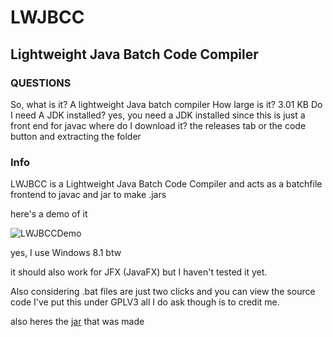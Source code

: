 # LWJBCC
## Lightweight Java Batch Code Compiler
### QUESTIONS
So, what is it?
A lightweight Java batch compiler
How large is it?
3.01 KB
Do I need A JDK installed?
yes, you need a JDK installed since this is just a front end for javac
where do I download it?
the releases tab or the code button and extracting the folder
### Info
LWJBCC is a Lightweight Java Batch Code Compiler and acts as a batchfile frontend to javac and jar to make .jars

here's a demo of it

![LWJBCCDemo](https://github.com/Vincent392/LWJBCC/assets/90470156/7535ad14-b49e-4083-92db-9273e52b9a47)

yes, I use Windows 8.1 btw

it should also work for JFX (JavaFX) but I haven't tested it yet.

Also considering .bat files are just two clicks and you can view the source code I've put this under GPLV3
all I do ask though is to credit me.

also heres the [jar](https://github.com/Vincent392/LWJBCC/releases/download/Jardemo/LWJBCC-Demo.jar) that was made
